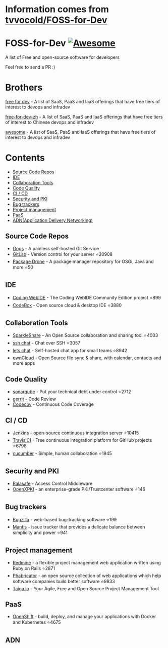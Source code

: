 # Information comes from [tvvocold/FOSS-for-Dev](https://github.com/tvvocold/FOSS-for-Dev)
# FOSS-for-Dev  [![Awesome](https://cdn.rawgit.com/sindresorhus/awesome/d7305f38d29fed78fa85652e3a63e154dd8e8829/media/badge.svg)](https://github.com/sindresorhus/awesome)
A list of Free and open-source software for developers

 
Feel free to send a PR :)
# Brothers
[free for dev](https://github.com/ripienaar/free-for-dev) - A list of SaaS, PaaS and IaaS offerings that have free tiers of interest to devops and infradev

[free-for-dev-zh](https://github.com/qinghuaiorg/free-for-dev-zh) - A list of SaaS, PaaS and IaaS offerings that have free tiers of interest to Chinese devops and infradev

[awesome](https://github.com/sindresorhus/awesome) - A list of SaaS, PaaS and IaaS offerings that have free tiers of interest to devops and infradev


# Contents
   * [Source Code Repos](#source-code-repos)
   * [IDE](#ide)
   * [Collaboration Tools](#collaboration-tools)
   * [Code Quality](#code-quality)
   * [CI / CD](#ci--cd)
   * [Security and PKI](#security-and-pki)
   * [Bug trackers](#bug-trackers)
   * [Project management](#project-management)
   * [PaaS](#paas)
   * [ADN(Application Delivery Networking)](#adn)


## Source Code Repos 

 * [Gogs](https://github.com/gogits/gogs)  - A painless self-hosted Git Service 
 * [GitLab](https://github.com/gitlabhq/gitlabhq) - Version control for your server :star:20908
 * [Package Drone](https://github.com/eclipse/packagedrone) - A package manager repository for OSGi, Java and more :star:50


## IDE 

 * [Coding WebIDE](https://github.com/Coding/WebIDE) - The Coding WebIDE Community Edition project :star:899
 * [CodeBox](https://github.com/CodeboxIDE/codebox) - Open source cloud & desktop IDE :star:3880


## Collaboration Tools

 * [SparkleShare](https://github.com/hbons/SparkleShare) - An Open Source collaboration and sharing tool :star:4003
 * [ssh chat](https://github.com/shazow/ssh-chat) - Chat over SSH  :star:3057
 * [lets chat](https://github.com/sdelements/lets-chat) - Self-hosted chat app for small teams :star:8942
 * [ownCloud](https://owncloud.org) - Open Source file sync & share, with calendar, contacts and more apps

## Code Quality

 * [sonarqube](https://github.com/SonarSource/sonarqube) - Put your technical debt under control :star:2712
 * [gerrit](https://gerrit.googlesource.com/) - Code Review
 * [Codecov](https://codecov.io/) - Continuous Code Coverage


## CI / CD

 * [Jenkins](https://github.com/jenkinsci/jenkins) - open-source continuous integration server :star:10415
 * [Travis CI](https://github.com/travis-ci/travis-ci) - Free continuous integration platform for GitHub projects :star:6798
 * [cucumber](https://github.com/cucumber/cucumber) - Simple, human collaboration  :star:1945


## Security and PKI

 * [Ralasafe](http://sourceforge.net/projects/ralasafe/) - Access Control Middleware
 * [OpenXPKI](https://github.com/openxpki/openxpki) - an enterprise-grade PKI/Trustcenter software :star:146


## Bug trackers

* [Bugzilla](https://github.com/bugzilla/bugzilla) - web-based bug-tracking software :star:199
* [Mantis](https://github.com/mantisbt/mantisbt) - issue tracker that provides a delicate balance between simplicity and power :star:941


## Project management
* [Redmine](https://github.com/redmine/redmine) - a flexible project management web application written using Ruby on Rails :star:2871
* [Phabricator](https://github.com/phacility/phabricator) - an open source collection of web applications which help software companies build better software :star:9833
* [Taiga.io](https://github.com/taigaio) - Your Agile, Free and Open Source Project Management Tool

## PaaS

 * [OpenShift](https://github.com/openshift/origin) - build, deploy, and manage your applications with Docker and Kubernetes :star:4675

## ADN 
  
 


